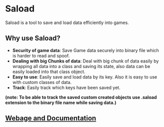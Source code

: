 # Saload
Saload is a tool to save and load data efficiently into games.

## Why use Saload?

* __Security of game data__: Save Game data securely into binary file which is harder to read and spoof.
* __Dealing with big Chunks of data__: Deal with big chunk of data easily by wrapping all data into a class and saving its state, also data can be easily loaded into that class object.
* __Easy to use__: Easily save and load data by its key. Also it is easy to use with custom classes of data.
* __Track__: Easily track which keys have been saved yet.

__(note: To be able to track the saved custom created objects use .saload extension to the binary file name while saving data.)__

## [Webage and Documentation](https://tarun-bisht.github.io/saload/)
